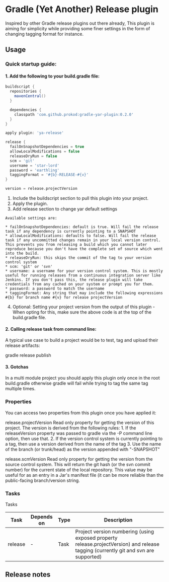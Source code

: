 # Gradle (Yet Another) Release plugin

Inspired by other Gradle release plugins out there already, This plugin is aiming for simplicity while providing some finer settings in the form of changing tagging format for instance.


## Usage

### Quick startup guide:

#### 1. Add the following to your build.gradle file:

  ```groovy
  buildscript {
    repositories {
      mavenCentral()
    }

    dependencies {
      classpath 'com.github.prokod:gradle-yar-plugin:0.2.0'
    }
  }

  apply plugin: 'ya-release'

  release {
    failOnSnapshotDependencies = true
    allowLocalModifications = false
    releaseDryRun = false
    scm = 'git'
    username = 'star-lord'
    password = 'earthling'
    taggingFormat = '#{b}-RELEASE-#{v}'
  }

  version = release.projectVersion
  ````

  1. Include the buildscript section to pull this plugin into your project.
  2. Apply the plugin.
  3. Add release section to change yar default settings

    Available settings are:

    * failOnSnapshotDependencies: default is true. Will fail the release task if any dependency is currently pointing to a SNAPSHOT
    * allowLocalModifications: defaults to false. Will fail the release task if any uncommitted changes remain in your local version control. This prevents you from releasing a build which you cannot later reproduce because you don't have the complete set of source which went into the build.
    * releaseDryRun: this skips the commit of the tag to your version control system
    * scm: 'git' or 'svn'
    * username: a username for your version control system. This is mostly useful for running releases from a continuous integration server like Jenkins. If you don't pass this, the release plugin will take credentials from any cached on your system or prompt you for them.
    * password: a password to match the username
    * taggingFormat: Any string that may include the following expressions #{b} for branch name #{v} for release projectVersion

  4. Optional: Setting your project version from the output of this plugin - When opting for this, make sure the above code is at the top of the build.gradle file.

#### 2. Calling release task from command line:
  A typical use case to build a project would be to test, tag and upload their release artifacts:

   gradle release publish

#### 3. Gotchas
  In a multi module project you should apply this plugin only once in the root build.gradle otherwise gradle will fail while trying to tag the same tag multiple times. 


### Properties

You can access two properties from this plugin once you have applied it:

  release.projectVersion
    Read only property for getting the version of this project.
    The version is derived from the following rules:
    1. If the releaseVersion property was passed to gradle via the -P command line option, then use that.
    2. If the version control system is currently pointing to a tag, then use a version derived from the name of the tag
    3. Use the name of the branch (or trunk/head) as the version appended with "-SNAPSHOT"
  
  release.scmVersion
    Read only property for getting the version from the source control system.
    This will return the git hash (or the svn commit number) for the current state of the local repository. This value may be useful for as an entry in a Jar's manifest file (it can be more reliable than the public-facing branch/version string.


### Tasks

Tasks

| Task | Depends on | Type | Description |
|------|------------|------|-------------|
| release |   -     | Task | Project version numbering (using exposed property release.projectVersion) and release tagging (currently git and svn are supported) |

## Release notes

